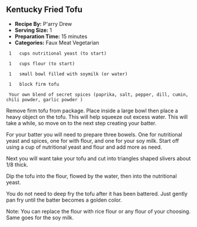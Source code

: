 ## Kentucky Fried Tofu
* **Recipe By:** P'arry Drew
* **Serving Size:** 1
* **Preparation Time:** 15 minutes
* **Categories:** Faux Meat Vegetarian

```
 1   cups nutritional yeast (to start)

 1   cups flour (to start)

 1   small bowl filled with soymilk (or water)

 1   block firm tofu

 Your own blend of secret spices (paprika, salt, pepper, dill, cumin, chili powder, garlic powder )

```

Remove firm tofu from package. Place inside a large bowl then place a heavy object
on the tofu. This will help squeeze out excess water. This will take a while, so
move on to the next step creating your batter.

For your batter you will need to prepare three bowels. One for nutritional yeast
and spices, one for with flour, and one for your soy milk. Start off using a cup
of nutritional yeast and flour and add more as need.

Next you will want take your tofu and cut into triangles shaped slivers about 1/8 thick.

Dip the tofu into the flour, flowed by the water, then into the nutritional yeast.

You do not need to deep fry the tofu after it has been battered. Just gently pan
fry until the batter becomes a golden color.

Note: You can replace the flour with rice flour or any flour of your choosing.
Same goes for the soy milk.

